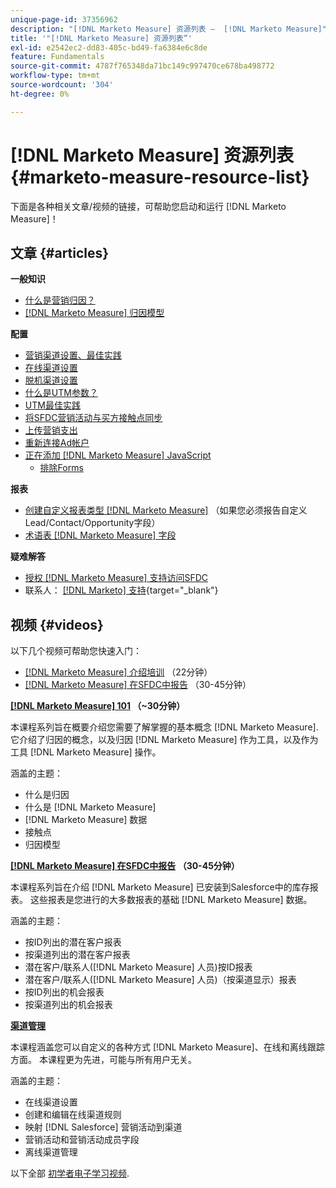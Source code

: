 ```yaml
---
unique-page-id: 37356962
description: "[!DNL Marketo Measure] 资源列表 —  [!DNL Marketo Measure]"
title: '"[!DNL Marketo Measure] 资源列表”'
exl-id: e2542ec2-dd83-405c-bd49-fa6384e6c8de
feature: Fundamentals
source-git-commit: 4787f765348da71bc149c997470ce678ba498772
workflow-type: tm+mt
source-wordcount: '304'
ht-degree: 0%

---
```


# [!DNL Marketo Measure] 资源列表 {#marketo-measure-resource-list}

下面是各种相关文章/视频的链接，可帮助您启动和运行 [!DNL Marketo Measure]！

## 文章 {#articles}

**一般知识**

* [什么是营销归因？](/help/introduction-to-marketo-measure/overview-resources/marketing-attribution.md)
* [[!DNL Marketo Measure] 归因模型](/help/introduction-to-marketo-measure/overview-resources/marketo-measure-attribution-models.md)

**配置**

* [营销渠道设置、最佳实践](/help/channel-tracking-and-setup/online-channels/marketing-channels-and-subchannels.md)
* [在线渠道设置](/help/channel-tracking-and-setup/online-channels/online-custom-channel-setup.md)
* [脱机渠道设置](/help/channel-tracking-and-setup/offline-channels/offline-custom-channel-setup.md)
* [什么是UTM参数？](/help/channel-tracking-and-setup/online-channels/utm-parameters.md)
* [UTM最佳实践](/help/channel-tracking-and-setup/online-channels/best-practices-for-setting-up-utm-parameters.md)
* [将SFDC营销活动与买方接触点同步](/help/channel-tracking-and-setup/offline-channels/legacy-processes/campaigns-and-campaign-members.md)
* [上传营销支出](/help/marketing-spend/spend-management/marketing-channel-costs.md#uploading-marketing-costs)
* [重新连接Ad帐户](/help/api-connections/utilizing-marketo-measures-api-connections/reauthorizing-connected-accounts.md)
* [正在添加 [!DNL Marketo Measure] JavaScript](/help/marketo-measure-tracking/setting-up-tracking/adding-marketo-measure-script.md)
   * [排除Forms](/help/marketo-measure-tracking/setting-up-tracking/excluding-marketo-measure-from-specific-forms.md)

**报表**

* [创建自定义报表类型 [!DNL Marketo Measure]](/help/marketo-measure-salesforce-reporting/new-report-types/creating-custom-marketo-measure-report-types.md) （如果您必须报告自定义Lead/Contact/Opportunity字段）
* [术语表 [!DNL Marketo Measure] 字段](/help/introduction-to-marketo-measure/overview-resources/glossary-of-marketo-measure-fields.md)

**疑难解答**

* [授权 [!DNL Marketo Measure] 支持访问SFDC](/help/miscellaneous/other-related-resources/granting-salesforce-access-to-marketo-measure-support.md)
* 联系人： [[!DNL Marketo] 支持](https://nation.marketo.com/t5/support/ct-p/Support){target="_blank"}

## 视频 {#videos}

以下几个视频可帮助您快速入门：

* [[!DNL Marketo Measure] 介绍培训](https://share.vidyard.com/watch/Pb4DuWJwtFgw3jUBDGneb4?) （22分钟）
* [[!DNL Marketo Measure] 在SFDC中报告](https://experienceleague.adobe.com/docs/marketo-learn/tutorials/overview.html) （30-45分钟）

**[[!DNL Marketo Measure] 101](https://experienceleague.adobe.com/docs/marketo-learn/tutorials/overview.html) （~30分钟）**

本课程系列旨在概要介绍您需要了解掌握的基本概念 [!DNL Marketo Measure]. 它介绍了归因的概念，以及归因 [!DNL Marketo Measure] 作为工具，以及作为工具 [!DNL Marketo Measure] 操作。

涵盖的主题：

* 什么是归因
* 什么是 [!DNL Marketo Measure]
* [!DNL Marketo Measure] 数据
* 接触点
* 归因模型

**[[!DNL Marketo Measure] 在SFDC中报告](https://experienceleague.adobe.com/docs/marketo-learn/tutorials/overview.html) （30-45分钟）**

本课程系列旨在介绍 [!DNL Marketo Measure] 已安装到Salesforce中的库存报表。 这些报表是您进行的大多数报表的基础 [!DNL Marketo Measure] 数据。

涵盖的主题：

* 按ID列出的潜在客户报表
* 按渠道列出的潜在客户报表
* 潜在客户/联系人([!DNL Marketo Measure] 人员)按ID报表
* 潜在客户/联系人([!DNL Marketo Measure] 人员)（按渠道显示）报表
* 按ID列出的机会报表
* 按渠道列出的机会报表

**[渠道管理](https://experienceleague.adobe.com/docs/marketo-learn/tutorials/overview.html)**

本课程涵盖您可以自定义的各种方式 [!DNL Marketo Measure]、在线和离线跟踪方面。 本课程更为先进，可能与所有用户无关。

涵盖的主题：

* 在线渠道设置
* 创建和编辑在线渠道规则
* 映射 [!DNL Salesforce] 营销活动到渠道
* 营销活动和营销活动成员字段
* 离线渠道管理

以下全部 [初学者电子学习视频](https://experienceleague.adobe.com/docs/marketo-learn/tutorials/overview.html).

